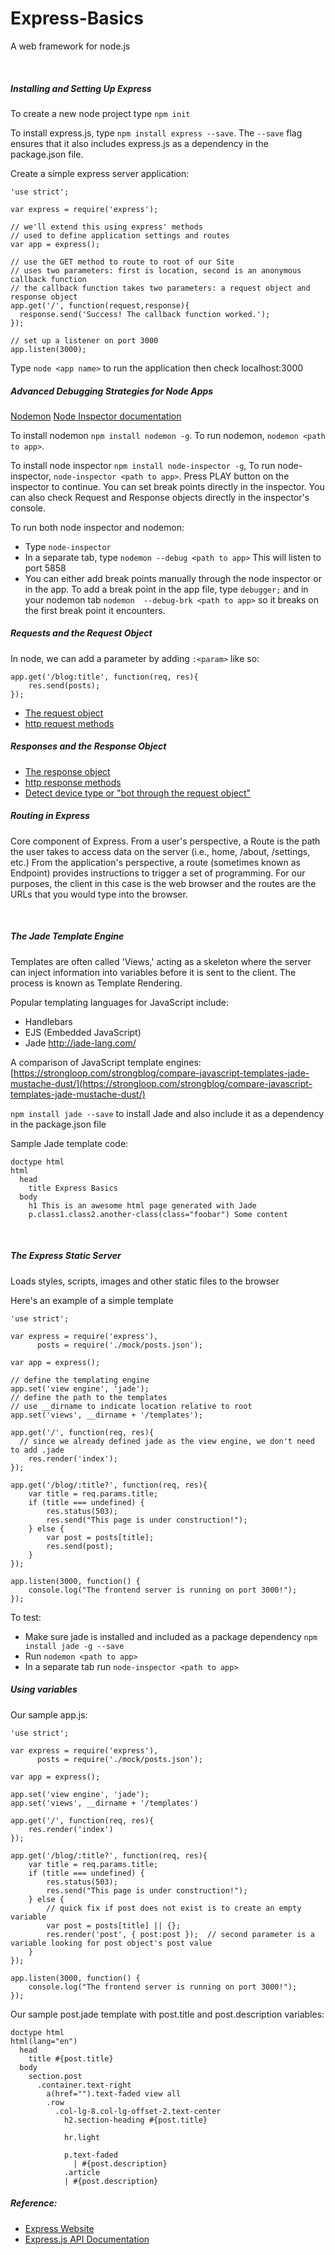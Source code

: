 Express-Basics
==============

A web framework for node.js

 

##### Installing and Setting Up Express

To create a new node project type `npm init`

To install express.js, type `npm install express --save`. The `--save` flag
ensures that it also includes express.js as a dependency in the package.json file.

Create a simple express server application:
```
'use strict';

var express = require('express');

// we'll extend this using express' methods
// used to define application settings and routes
var app = express();

// use the GET method to route to root of our Site
// uses two parameters: first is location, second is an anonymous callback function
// the callback function takes two parameters: a request object and response object
app.get('/', function(request,response){
  response.send('Success! The callback function worked.');
});

// set up a listener on port 3000
app.listen(3000);
```
Type `node <app name>` to run the application then check localhost:3000



##### Advanced Debugging Strategies for Node Apps

[Nodemon](https://github.com/remy/nodemon)
[Node Inspector documentation](https://github.com/node-inspector/node-inspector)

To install nodemon `npm install nodemon -g`. To run nodemon, `nodemon <path to app>`.

To install node inspector `npm install node-inspector -g`, To run node-inspector, `node-inspector <path to app>`. Press PLAY button on the inspector to continue. You can set break points directly in the inspector. You can also check Request and Response objects directly in the inspector's console.

To run both node inspector and nodemon:
* Type `node-inspector`
* In a separate tab, type `nodemon --debug <path to app>` This will listen to port 5858
* You can either add break points manually through the node inspector or in the app. To add a break point in the app file, type `debugger;` and in your nodemon tab `nodemon  --debug-brk <path to app>` so it breaks on the first break point it encounters.


##### Requests and the Request Object

In node, we can add a parameter by adding `:<param>` like so:
```
app.get('/blog:title', function(req, res){
	res.send(posts);
});
```

* [The request object](http://expressjs.com/api.html#req)
* [http request methods](http://en.wikipedia.org/wiki/Hypertext_Transfer_Protocol#Request_methods)
 

##### Responses and the Response Object


* [The response object](http://expressjs.com/api.html#res)
* [http response methods](http://en.wikipedia.org/wiki/List_of_HTTP_status_codes)
* [Detect device type or "bot through the request object"](http://en.wikipedia.org/wiki/List_of_HTTP_status_codes)

##### Routing in Express

Core component of Express. From a user's perspective, a Route is the path the user takes to access data on the server (i.e., home, /about, /settings, etc.) From the application's perspective, a route (sometimes known as Endpoint) provides instructions to trigger a set of programming. For our purposes, the client in this case is the web browser and the routes are the URLs that you would type into the browser.

 

##### The Jade Template Engine

Templates are often called 'Views,' acting as a skeleton where the server can inject information into variables before it is sent to the client. The process is known as Template Rendering.

Popular templating languages for JavaScript include:
* Handlebars
* EJS (Embedded JavaScript)
* Jade http://jade-lang.com/

A comparison of JavaScript template engines:
[https://strongloop.com/strongblog/compare-javascript-templates-jade-mustache-dust/](https://strongloop.com/strongblog/compare-javascript-templates-jade-mustache-dust/)

`npm install jade --save` to install Jade and also include it as a dependency in the package.json file

Sample Jade template code:
```
doctype html
html
  head
    title Express Basics
  body
    h1 This is an awesome html page generated with Jade
    p.class1.class2.another-class(class="foobar") Some content
```
 

##### The Express Static Server

Loads styles, scripts, images and other static files to the browser

Here's an example of a simple template
```
'use strict';

var express = require('express'),
	  posts = require('./mock/posts.json');

var app = express();

// define the templating engine
app.set('view engine', 'jade');
// define the path to the templates
// use __dirname to indicate location relative to root
app.set('views', __dirname + '/templates');

app.get('/', function(req, res){
  // since we already defined jade as the view engine, we don't need to add .jade
	res.render('index');
});

app.get('/blog/:title?', function(req, res){
	var title = req.params.title;
	if (title === undefined) {
		res.status(503);
		res.send("This page is under construction!");
	} else {
		var post = posts[title];
		res.send(post);
	}
});

app.listen(3000, function() {
	console.log("The frontend server is running on port 3000!");
});
```
To test:
* Make sure jade is installed and included as a package dependency `npm install jade -g --save`
* Run `nodemon <path to app>`
* In a separate tab run `node-inspector <path to app>` 

##### Using variables

Our sample app.js:
```
'use strict';

var express = require('express'),
	  posts = require('./mock/posts.json');

var app = express();

app.set('view engine', 'jade');
app.set('views', __dirname + '/templates')

app.get('/', function(req, res){
	res.render('index')
});

app.get('/blog/:title?', function(req, res){
	var title = req.params.title;
	if (title === undefined) {
		res.status(503);
		res.send("This page is under construction!");
	} else {
		// quick fix if post does not exist is to create an empty variable
		var post = posts[title] || {};
		res.render('post', { post:post });  // second parameter is a variable looking for post object's post value
	}
});

app.listen(3000, function() {
	console.log("The frontend server is running on port 3000!");
});
```

Our sample post.jade template with post.title and post.description variables: 
```
doctype html
html(lang="en")
  head
    title #{post.title}
  body
    section.post
      .container.text-right
        a(href="").text-faded view all
        .row
          .col-lg-8.col-lg-offset-2.text-center
            h2.section-heading #{post.title}

            hr.light

            p.text-faded
              | #{post.description}
            .article
            | #{post.description}
```

##### Reference:

* [Express Website](<http://expressjs.com>)
* [Express.js API Documentation](<http://expressjs.com/4x/api.html>)
